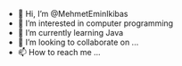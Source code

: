 - 👋 Hi, I’m @MehmetEminIkibas
- 👀 I’m interested in computer programming
- 🌱 I’m currently learning Java
- 💞️ I’m looking to collaborate on ...
- 📫 How to reach me ...

<!---
MehmetEminIkibas/MehmetEminIkibas is a ✨ special ✨ repository because its `README.md` (this file) appears on your GitHub profile.
You can click the Preview link to take a look at your changes.
--->
